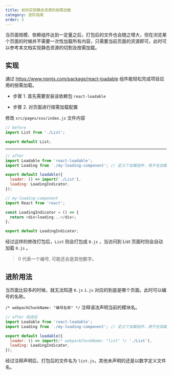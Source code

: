```yaml
---
title: 如何实现静态资源的按需加载
category: 进阶指南
order: 3
---
```


当页面规模、依赖组件达到一定量之后，打包后的文件也会随之增大，但在浏览某个页面的时候并不需要一次性加载所有内容，只需要当前页面的资源即可，此时可以参考本文档实现静态资源的切割及按需加载。

## 实现

通过 <https://www.npmjs.com/package/react-loadable> 组件能轻松完成项目应用的按需加载。

- 步骤 1. 首先需要安装该依赖包 `react-loadable`

- 步骤 2. 对页面进行按需加载配置

修改 `src/pages/xxx/index.js` 文件内容

```js
// before
import List from './List';

export default List;
```

---

```js
// after
import Loadable from 'react-loadable';
import Loading from './my-loading-component'; // 定义个加载组件，用于在加载过程中显示加载动画

export default loadable({
  loader: () => import('./List'),
  loading: LoadingIndicator,
});
```

```js
// my-loading-component
import React from 'react';

const LoadingIndicator = () => {
  return <div>loading...</div>;
};

export default LoadingIndicator;
```

经过这样的修改打包后，`List` 则会打包成 `0.js` ，当访问到 List 页面时则会自动加载 `0.js` 。

> 0 代表一个编号, 可能还会是其他数字。

## 进阶用法

当页面比较多的时候，就无法知道 `0.js` `1.js` 对应的到底是哪个页面。此时可以编号的名称。

`/* webpackChunkName: "编号名称" */` 注释语法声明当前的模块名。

```js
// after 改进后
import Loadable from 'react-loadable';
import Loading from './my-loading-component'; // 定义个加载组件，用于在加载过程中显示加载动画

export default loadable({
  loader: () => import(/* webpackChunkName: "list" */ './List'),
  loading: LoadingIndicator,
});
```

经过注释声明后，打包后的文件名为 `list.js`，其他未声明的还是以数字定义文件名。
